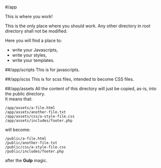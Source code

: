 #/app

This is where you work!

This is the only place where you should work. Any other directory in root directory shall not be modified.

Here you will find a place to:

* write your Javascripts,
* write your styles,
* write your templates.

##/app/scripts
This is for javascripts.

##/app/scss
This is for scss files, intended to become CSS files.

##/app/assets
All the content of this directory will just be copied, as-is, into the public directory.  
It means that:
```
/app/assets/a-file.html
/app/assets/another-file.txt
/app/assets/css/a-style-file.css
/app/assets/includes/footer.php
```
will become:
```
/public/a-file.html
/public/another-file.txt
/public/css/a-style-file.css
/public/includes/footer.php
```
after the **Gulp** magic.
